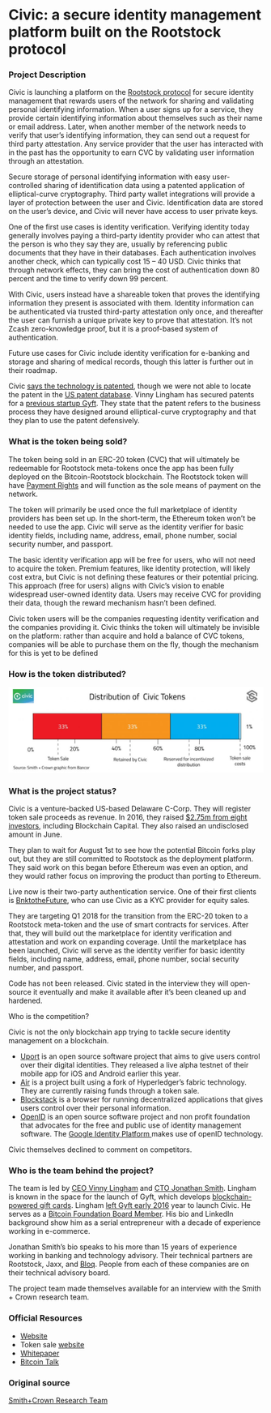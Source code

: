 # Civic: a secure identity management platform built on the Rootstock protocol

### Project Description

Civic is launching a platform on the [Rootstock protocol](http://www.rsk.co/) for secure identity management that rewards users of the network for sharing and validating personal identifying information. When a user signs up for a service, they provide certain identifying information about themselves such as their name or email address. Later, when another member of the network needs to verify that user’s identifying information, they can send out a request for third party attestation. Any service provider that the user has interacted with in the past has the opportunity to earn CVC by validating user information through an attestation.

Secure storage of personal identifying information with easy user-controlled sharing of identification data using a patented application of elliptical-curve cryptography. Third party wallet integrations will provide a layer of protection between the user and Civic. Identification data are stored on the user’s device, and Civic will never have access to user private keys.

One of the first use cases is identity verification. Verifying identity today generally involves paying a third-party identity provider who can attest that the person is who they say they are, usually by referencing public documents that they have in their databases. Each authentication involves another check, which can typically cost 15 – 40 USD. Civic thinks that through network effects, they can bring the cost of authentication down 80 percent and the time to verify down 99 percent.

With Civic, users instead have a shareable token that proves the identifying information they present is associated with them. Identity information can be authenticated via trusted third-party attestation only once, and thereafter the user can furnish a unique private key to prove that attestation. It’s not Zcash zero-knowledge proof, but it is a proof-based system of authentication.

Future use cases for Civic include identity verification for e-banking and storage and sharing of medical records, though this latter is further out in their roadmap.

Civic [says the technology is patented](https://twitter.com/VinnyLingham/status/832731877144358912), though we were not able to locate the patent in the [US patent database](http://patft.uspto.gov/). Vinny Lingham has secured patents for a [previous startup Gyft](http://patft.uspto.gov/netacgi/nph-Parser?Sect1=PTO2&Sect2=HITOFF&u=%2Fnetahtml%2FPTO%2Fsearch-adv.htm&r=1&f=G&l=50&d=PTXT&p=1&S1=(Lingham.INNM.+AND+gift)&OS=IN/Lingham+AND+gift&RS=(IN/Lingham+AND+gift)). They state that the patent refers to the business process they have designed around elliptical-curve cryptography and that they plan to use the patent defensively.

### What is the token being sold?

The token being sold in an ERC-20 token (CVC) that will ultimately be redeemable for Rootstock meta-tokens once the app has been fully deployed on the Bitcoin-Rootstock blockchain. The Rootstock token will have [Payment Rights](https://www.smithandcrown.com/token-rights/) and will function as the sole means of payment on the network.

The token will primarily be used once the full marketplace of identity providers has been set up. In the short-term, the Ethereum token won’t be needed to use the app. Civic will serve as the identity verifier for basic identity fields, including name, address, email, phone number, social security number, and passport.

The basic identity verification app will be free for users, who will not need to acquire the token. Premium features, like identity protection, will likely cost extra, but Civic is not defining these features or their potential pricing. This approach (free for users) aligns with Civic’s vision to enable widespread user-owned identity data. Users may receive CVC for providing their data, though the reward mechanism hasn’t been defined.

Civic token users will be the companies requesting identity verification and the companies providing it. Civic thinks the token will ultimately be invisible on the platform: rather than acquire and hold a balance of CVC tokens, companies will be able to purchase them on the fly, though the mechanism for this is yet to be defined

### How is the token distributed?

![img](distribution.jpg)

 

### What is the project status?

Civic is a venture-backed US-based Delaware C-Corp. They will register token sale proceeds as revenue. In 2016, they raised [$2.75m from eight investors](https://www.crunchbase.com/organization/civic#/entity), including Blockchain Capital. They also raised an undisclosed amount in June.

They plan to wait for August 1st to see how the potential Bitcoin forks play out, but they are still committed to Rootstock as the deployment platform. They said work on this began before Ethereum was even an option, and they would rather focus on improving the product than porting to Ethereum.

Live now is their two-party authentication service. One of their first clients is [BnktotheFuture](https://bnktothefuture.com/), who can use Civic as a KYC provider for equity sales.

They are targeting Q1 2018 for the transition from the ERC-20 token to a Rootstock meta-token and the use of smart contracts for services. After that, they will build out the marketplace for identity verification and attestation and work on expanding coverage. Until the marketplace has been launched, Civic will serve as the identity verifier for basic identity fields, including name, address, email, phone number, social security number, and passport.

Code has not been released. Civic stated in the interview they will open-source it eventually and make it available after it’s been cleaned up and hardened.

Who is the competition?

Civic is not the only blockchain app trying to tackle secure identity management on a blockchain.

- [Uport](https://www.uport.me/) is an open source software project that aims to give users control over their digital identities. They released a live alpha testnet of their mobile app for iOS and Android earlier this year.
- [Air](https://tokeninvestor.com/crowdfunding/air) is a project built using a fork of Hyperledger’s fabric technology. They are currently raising funds through a token sale.
- [Blockstack](https://blockstack.org/) is a browser for running decentralized applications that gives users control over their personal information.
- [OpenID](http://openid.net/foundation/) is an open source software project and non profit foundation that advocates for the free and public use of identity management software. The [Google Identity Platform ](https://developers.google.com/identity/protocols/OpenIDConnect)makes use of openID technology.

Civic themselves declined to comment on competitors.

### Who is the team behind the project?

The team is led by [CEO Vinny Lingham](https://www.linkedin.com/in/vinnylingham) and [CTO Jonathan Smith](https://www.linkedin.com/in/jonathan-smith-2b997a/). Lingham is known in the space for the launch of Gyft, which develops [blockchain-powered gift cards](https://bravenewcoin.com/news/gyft-unveils-blockchain-powered-gift-cards/). Lingham [left Gyft early 2016](http://www.coindesk.com/gyft-founder-raises-2-75-million-for-id-startup-civic/) year to launch Civic. He serves as a [Bitcoin Foundation Board Member](https://bitcoinfoundation.org/about/board-of-directors/). His bio and LinkedIn background show him as a serial entrepreneur with a decade of experience working in e-commerce.

Jonathan Smith’s bio speaks to his more than 15 years of experience working in banking and technology advisory. Their technical partners are Rootstock, Jaxx, and [Bloq](http://bloq.com/). People from each of these companies are on their technical advisory board.

The project team made themselves available for an interview with the Smith + Crown research team.

### Official Resources

- [Website](https://www.civic.com/)
- Token sale [website](https://tokensale.civic.com/)
- [Whitepaper](https://tokensale.civic.com/CivicTokenSaleWhitePaper.pdf)
- [Bitcoin Talk](https://bitcointalk.org/index.php?topic=1942882.20)

### Original source

[Smith+Crown Research Team](https://www.smithandcrown.com/sale/civic/)